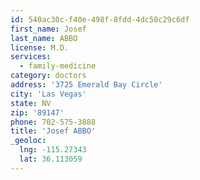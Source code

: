 ```yaml
---
id: 540ac30c-f40e-498f-8fdd-4dc50c29c6df
first_name: Josef
last_name: ABBO
license: M.D.
services:
  - family-medicine
category: doctors
address: '3725 Emerald Bay Circle'
city: 'Las Vegas'
state: NV
zip: '89147'
phone: 702-575-3888
title: 'Josef ABBO'
_geoloc:
  lng: -115.27343
  lat: 36.113059
---
```

